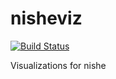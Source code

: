 nisheviz
========

[![Build Status](https://travis-ci.org/b0ri5/nisheviz.svg?branch=master)](https://travis-ci.org/b0ri5/nisheviz)

Visualizations for nishe

